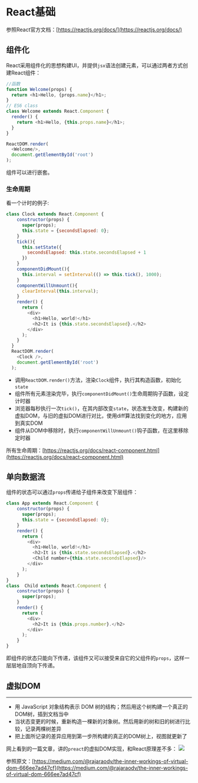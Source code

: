 # React基础

参照React官方文档：[https://reactjs.org/docs/](https://reactjs.org/docs/)

## 组件化
React采用组件化的思想构建UI，并提供`jsx`语法创建元素，可以通过两者方式创建React组件：
```js
//函数
function Welcome(props) {
  return <h1>Hello, {props.name}</h1>;
}
// ES6 class
class Welcome extends React.Component {
  render() {
    return <h1>Hello, {this.props.name}</h1>;
  }
}

ReactDOM.render(
  <Welcome/>,
  document.getElementById('root')
);
```
组件可以进行嵌套。

### 生命周期
看一个计时的例子:
```js
class Clock extends React.Component {
    constructor(props) {
      super(props);
      this.state = {secondsElapsed: 0};
    }
    tick(){
      this.setState({
        secondsElapsed: this.state.secondsElapsed + 1
      })
    }
    componentDidMount(){
      this.interval = setInterval(() => this.tick(), 1000);
    }
    componentWillUnmount(){
      clearInterval(this.interval);
    }
    render() {
      return (
        <div>
          <h1>Hello, world!</h1>
          <h2>It is {this.state.secondsElapsed}.</h2>
        </div>
      );
    }
  }
  ReactDOM.render(
    <Clock />,
    document.getElementById('root')
  );
```
* 调用`ReactDOM.render()`方法，渲染`Clock`组件，执行其构造函数，初始化`state`
* 组件所有元素渲染完毕，执行`componentDidMount()`生命周期钩子函数，设定计时器
* 浏览器每秒执行一次`tick()`，在其内部改变`state`，状态发生改变，构建新的虚拟DOM，与旧的虚拟DOM进行对比，使用diff算法找到变化的地方，应用到真实DOM
* 组件从DOM中移除时，执行`componentWillUnmount()`钩子函数，在这里移除定时器

所有生命周期：[https://reactjs.org/docs/react-component.html](https://reactjs.org/docs/react-component.html)

## 单向数据流
组件的状态可以通过`props`传递给子组件来改变下层组件：
```js
class App extends React.Component {
    constructor(props) {
      super(props);
      this.state = {secondsElapsed: 0};
    }
    render() {
      return (
        <div>
          <h1>Hello, world!</h1>
          <h2>It is {this.state.secondsElapsed}.</h2>
          <Child number={this.state.secondsElapsed}/>
        </div>
      );
    }
}
class  Child extends React.Component {
    constructor(props) {
      super(props);
    }
    render() {
      return (
        <div>
          <h2>It is {this.props.number}.</h2>
        </div>
      );
    }
}
```
即组件的状态只能向下传递，该组件又可以接受来自它的父组件的`props`，这样一层层地自顶向下传递。

## 虚拟DOM

---
* 用 JavaScript 对象结构表示 DOM 树的结构；然后用这个树构建一个真正的DOM树，插到文档当中
* 当状态变更的时候，重新构造一棵新的对象树。然后用新的树和旧的树进行比较，记录两棵树差异
* 把上面所记录的差异应用到第一步所构建的真正的DOM树上，视图就更新了

网上看到的一篇文章，讲的`preact`的虚拟DOM实现，和React原理差不多：
![](http://efe.baidu.com/blog/the-inner-workings-of-virtual-dom/1.png)

参照原文：[https://medium.com/@rajaraodv/the-inner-workings-of-virtual-dom-666ee7ad47cf](https://medium.com/@rajaraodv/the-inner-workings-of-virtual-dom-666ee7ad47cf)